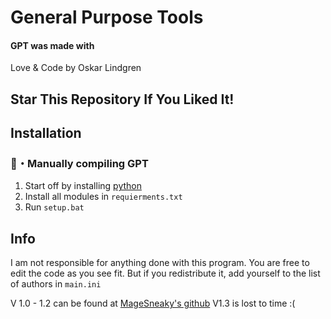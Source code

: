 # General Purpose Tools

#### GPT was made with
Love & Code by Oskar Lindgren

## Star This Repository If You Liked It!

## Installation 


### 📁・Manually compiling GPT
1. Start off by installing [python](https://www.python.org/)
2. Install all modules in `requierments.txt`
3. Run `setup.bat`

## Info

I am not responsible for anything done with this program. You are free to edit the code as you see fit. But if you redistribute it, add yourself to the list of authors in `main.ini`

V 1.0 - 1.2 can be found at [MageSneaky's github](https://github.com/MageSneaky/CatTools)
V1.3 is lost to time :(
